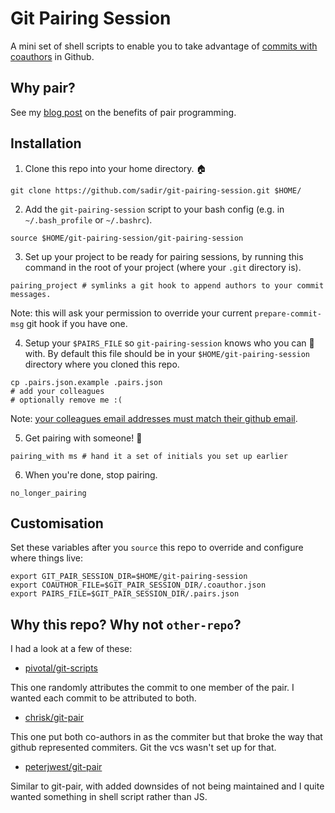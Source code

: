 # Git Pairing Session

A mini set of shell scripts to enable you to take advantage of [commits with coauthors](https://github.com/blog/2496-commit-together-with-co-authors) in Github.

## Why pair?

See my [blog post](https://tech.nested.com/) on the benefits of pair programming.

## Installation

1. Clone this repo into your home directory. :house:

```
git clone https://github.com/sadir/git-pairing-session.git $HOME/
```

2. Add the `git-pairing-session` script to your bash config (e.g. in `~/.bash_profile` or `~/.bashrc`).

```
source $HOME/git-pairing-session/git-pairing-session
```

3. Set up your project to be ready for pairing sessions, by running this command in the root of your project (where your `.git` directory is).

```
pairing_project # symlinks a git hook to append authors to your commit messages.
```

Note: this will ask your permission to override your current `prepare-commit-msg` git hook if you have one.

4. Setup your `$PAIRS_FILE` so `git-pairing-session` knows who you can :pear: with. By default this file should be in your `$HOME/git-pairing-session` directory where you cloned this repo.

```
cp .pairs.json.example .pairs.json
# add your colleagues
# optionally remove me :(
```

Note: [your colleagues email addresses must match their github email](https://help.github.com/articles/creating-a-commit-with-multiple-authors/).

5. Get pairing with someone! :muscle:

```
pairing_with ms # hand it a set of initials you set up earlier
```

6. When you're done, stop pairing.

```
no_longer_pairing
```

## Customisation

Set these variables after you `source` this repo to override and configure where things live:

```
export GIT_PAIR_SESSION_DIR=$HOME/git-pairing-session
export COAUTHOR_FILE=$GIT_PAIR_SESSION_DIR/.coauthor.json
export PAIRS_FILE=$GIT_PAIR_SESSION_DIR/.pairs.json
```

## Why this repo? Why not `other-repo`?

I had a look at a few of these:

* [pivotal/git-scripts](https://github.com/pivotal/git_scripts)

This one randomly attributes the commit to one member of the pair. I wanted each commit to be attributed to both.

* [chrisk/git-pair](https://github.com/chrisk/git-pair)

This one put both co-authors in as the commiter but that broke the way that github represented commiters. Git the vcs wasn't set up for that.

* [peterjwest/git-pair](https://github.com/peterjwest/git-pair)

Similar to git-pair, with added downsides of not being maintained and I quite wanted something in shell script rather than JS.
